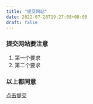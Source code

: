 ```yaml
---
title: "提交网站"
date: 2022-07-28T19:27:08+08:00
draft: false
---
```


### 提交网站要注意

1. 第一个要求
2. 第二个要求

### 以上都同意
[点击提交](https://github.com/iplaycode/webstack-hugo)

